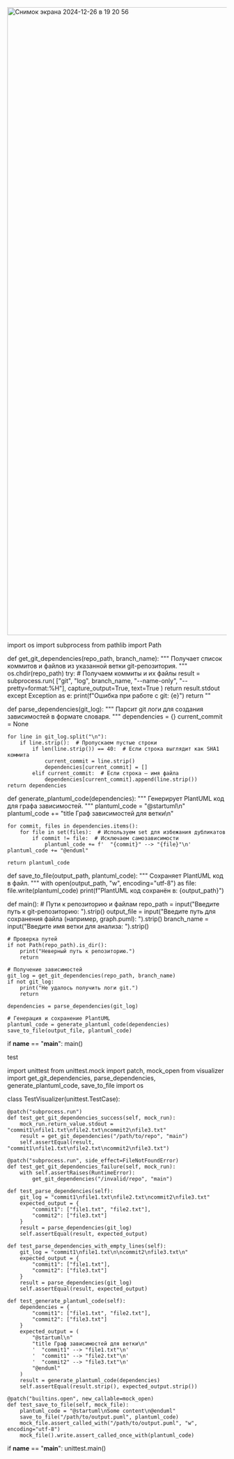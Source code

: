 <img width="1440" alt="Снимок экрана 2024-12-26 в 19 20 56" src="https://github.com/user-attachments/assets/6647b805-1580-457e-80e3-91a835390969" />






import os
import subprocess
from pathlib import Path

def get_git_dependencies(repo_path, branch_name):
    """
    Получает список коммитов и файлов из указанной ветки git-репозитория.
    """
    os.chdir(repo_path)
    try:
        # Получаем коммиты и их файлы
        result = subprocess.run(
            ["git", "log", branch_name, "--name-only", "--pretty=format:%H"],
            capture_output=True, text=True
        )
        return result.stdout
    except Exception as e:
        print(f"Ошибка при работе с git: {e}")
        return ""

def parse_dependencies(git_log):
    """
    Парсит git логи для создания зависимостей в формате словаря.
    """
    dependencies = {}
    current_commit = None

    for line in git_log.split("\n"):
        if line.strip():  # Пропускаем пустые строки
            if len(line.strip()) == 40:  # Если строка выглядит как SHA1 коммита
                current_commit = line.strip()
                dependencies[current_commit] = []
            elif current_commit:  # Если строка — имя файла
                dependencies[current_commit].append(line.strip())
    return dependencies


def generate_plantuml_code(dependencies):
    """
    Генерирует PlantUML код для графа зависимостей.
    """
    plantuml_code = "@startuml\n"
    plantuml_code += "title Граф зависимостей для ветки\n"

    for commit, files in dependencies.items():
        for file in set(files):  # Используем set для избежания дубликатов
            if commit != file:  # Исключаем самозависимости
                plantuml_code += f'  "{commit}" --> "{file}"\n'
    plantuml_code += "@enduml"

    return plantuml_code


def save_to_file(output_path, plantuml_code):
    """
    Сохраняет PlantUML код в файл.
    """
    with open(output_path, "w", encoding="utf-8") as file:
        file.write(plantuml_code)
    print(f"PlantUML код сохранён в: {output_path}")

def main():
    # Пути к репозиторию и файлам
    repo_path = input("Введите путь к git-репозиторию: ").strip()
    output_file = input("Введите путь для сохранения файла (например, graph.puml): ").strip()
    branch_name = input("Введите имя ветки для анализа: ").strip()

    # Проверка путей
    if not Path(repo_path).is_dir():
        print("Неверный путь к репозиторию.")
        return

    # Получение зависимостей
    git_log = get_git_dependencies(repo_path, branch_name)
    if not git_log:
        print("Не удалось получить логи git.")
        return

    dependencies = parse_dependencies(git_log)

    # Генерация и сохранение PlantUML
    plantuml_code = generate_plantuml_code(dependencies)
    save_to_file(output_file, plantuml_code)

if __name__ == "__main__":
    main()

test

import unittest
from unittest.mock import patch, mock_open
from visualizer import get_git_dependencies, parse_dependencies, generate_plantuml_code, save_to_file
import os

class TestVisualizer(unittest.TestCase):

    @patch("subprocess.run")
    def test_get_git_dependencies_success(self, mock_run):
        mock_run.return_value.stdout = "commit1\nfile1.txt\nfile2.txt\ncommit2\nfile3.txt"
        result = get_git_dependencies("/path/to/repo", "main")
        self.assertEqual(result, "commit1\nfile1.txt\nfile2.txt\ncommit2\nfile3.txt")

    @patch("subprocess.run", side_effect=FileNotFoundError)
    def test_get_git_dependencies_failure(self, mock_run):
        with self.assertRaises(RuntimeError):
            get_git_dependencies("/invalid/repo", "main")

    def test_parse_dependencies(self):
        git_log = "commit1\nfile1.txt\nfile2.txt\ncommit2\nfile3.txt"
        expected_output = {
            "commit1": ["file1.txt", "file2.txt"],
            "commit2": ["file3.txt"]
        }
        result = parse_dependencies(git_log)
        self.assertEqual(result, expected_output)

    def test_parse_dependencies_with_empty_lines(self):
        git_log = "commit1\nfile1.txt\n\ncommit2\nfile3.txt\n"
        expected_output = {
            "commit1": ["file1.txt"],
            "commit2": ["file3.txt"]
        }
        result = parse_dependencies(git_log)
        self.assertEqual(result, expected_output)

    def test_generate_plantuml_code(self):
        dependencies = {
            "commit1": ["file1.txt", "file2.txt"],
            "commit2": ["file3.txt"]
        }
        expected_output = (
            "@startuml\n"
            "title Граф зависимостей для ветки\n"
            '  "commit1" --> "file1.txt"\n'
            '  "commit1" --> "file2.txt"\n'
            '  "commit2" --> "file3.txt"\n'
            "@enduml"
        )
        result = generate_plantuml_code(dependencies)
        self.assertEqual(result.strip(), expected_output.strip())

    @patch("builtins.open", new_callable=mock_open)
    def test_save_to_file(self, mock_file):
        plantuml_code = "@startuml\nSome content\n@enduml"
        save_to_file("/path/to/output.puml", plantuml_code)
        mock_file.assert_called_with("/path/to/output.puml", "w", encoding="utf-8")
        mock_file().write.assert_called_once_with(plantuml_code)

if __name__ == "__main__":
    unittest.main()
